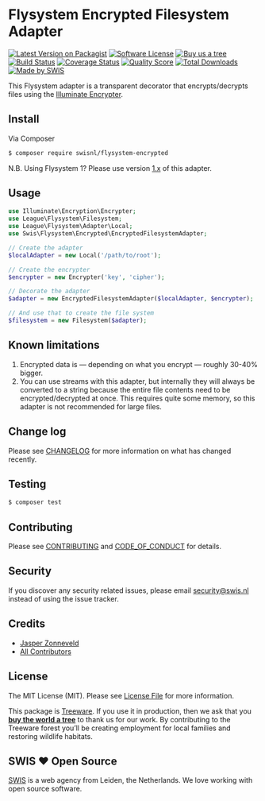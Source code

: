 # Flysystem Encrypted Filesystem Adapter

[![Latest Version on Packagist][ico-version]][link-packagist]
[![Software License][ico-license]](LICENSE.md)
[![Buy us a tree][ico-treeware]][link-treeware]
[![Build Status][ico-travis]][link-travis]
[![Coverage Status][ico-scrutinizer]][link-scrutinizer]
[![Quality Score][ico-code-quality]][link-code-quality]
[![Total Downloads][ico-downloads]][link-downloads]
[![Made by SWIS][ico-swis]][link-swis]

This Flysystem adapter is a transparent decorator that encrypts/decrypts files using the [Illuminate Encrypter](https://packagist.org/packages/illuminate/encryption).

## Install

Via Composer

``` bash
$ composer require swisnl/flysystem-encrypted
```

N.B. Using Flysystem 1? Please use version [1.x](https://github.com/swisnl/flysystem-encrypted/tree/1.x) of this adapter.

## Usage

``` php
use Illuminate\Encryption\Encrypter;
use League\Flysystem\Filesystem;
use League\Flysystem\Adapter\Local;
use Swis\Flysystem\Encrypted\EncryptedFilesystemAdapter;

// Create the adapter
$localAdapter = new Local('/path/to/root');

// Create the encrypter
$encrypter = new Encrypter('key', 'cipher');

// Decorate the adapter
$adapter = new EncryptedFilesystemAdapter($localAdapter, $encrypter);

// And use that to create the file system
$filesystem = new Filesystem($adapter);
```

## Known limitations

1. Encrypted data is — depending on what you encrypt — roughly 30-40% bigger.
2. You can use streams with this adapter, but internally they will always be converted to a string because the entire file contents need to be encrypted/decrypted at once. This requires quite some memory, so this adapter is not recommended for large files.

## Change log

Please see [CHANGELOG](CHANGELOG.md) for more information on what has changed recently.

## Testing

``` bash
$ composer test
```

## Contributing

Please see [CONTRIBUTING](CONTRIBUTING.md) and [CODE_OF_CONDUCT](CODE_OF_CONDUCT.md) for details.

## Security

If you discover any security related issues, please email security@swis.nl instead of using the issue tracker.

## Credits

- [Jasper Zonneveld][link-author]
- [All Contributors][link-contributors]

## License

The MIT License (MIT). Please see [License File](LICENSE.md) for more information.

This package is [Treeware](https://treeware.earth). If you use it in production, then we ask that you [**buy the world a tree**][link-treeware] to thank us for our work. By contributing to the Treeware forest you’ll be creating employment for local families and restoring wildlife habitats.

## SWIS :heart: Open Source

[SWIS][link-swis] is a web agency from Leiden, the Netherlands. We love working with open source software. 

[ico-version]: https://img.shields.io/packagist/v/swisnl/flysystem-encrypted.svg?style=flat-square
[ico-license]: https://img.shields.io/badge/license-MIT-brightgreen.svg?style=flat-square
[ico-treeware]: https://img.shields.io/badge/Treeware-%F0%9F%8C%B3-lightgreen.svg?style=flat-square
[ico-travis]: https://img.shields.io/travis/swisnl/flysystem-encrypted/master.svg?style=flat-square
[ico-scrutinizer]: https://img.shields.io/scrutinizer/coverage/g/swisnl/flysystem-encrypted.svg?style=flat-square
[ico-code-quality]: https://img.shields.io/scrutinizer/g/swisnl/flysystem-encrypted.svg?style=flat-square
[ico-downloads]: https://img.shields.io/packagist/dt/swisnl/flysystem-encrypted.svg?style=flat-square
[ico-swis]: https://img.shields.io/badge/%F0%9F%9A%80-made%20by%20SWIS-%230737A9.svg?style=flat-square

[link-packagist]: https://packagist.org/packages/swisnl/flysystem-encrypted
[link-travis]: https://travis-ci.org/swisnl/flysystem-encrypted
[link-scrutinizer]: https://scrutinizer-ci.com/g/swisnl/flysystem-encrypted/code-structure
[link-code-quality]: https://scrutinizer-ci.com/g/swisnl/flysystem-encrypted
[link-downloads]: https://packagist.org/packages/swisnl/flysystem-encrypted
[link-treeware]: https://plant.treeware.earth/swisnl/flysystem-encrypted
[link-author]: https://github.com/swisnl
[link-contributors]: ../../contributors
[link-swis]: https://www.swis.nl

